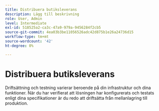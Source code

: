 ```yaml
---
title: Distribuera butiksleverans
description: Lägg till beskrivning
role: User, Admin
level: Intermediate
exl-id: 518525a2-ca3c-47a9-979a-9456284f2cb5
source-git-commit: 4ea03b3be11056526adc42d875b1e26a24736d15
workflow-type: tm+mt
source-wordcount: '42'
ht-degree: 0%

---
```


# Distribuera butiksleverans

Driftsättning och testning varierar beroende på din infrastruktur och dina funktioner. När du har verifierat att lösningen har konfigurerats och testats enligt dina specifikationer är du redo att driftsätta från mellanlagring till produktion.

